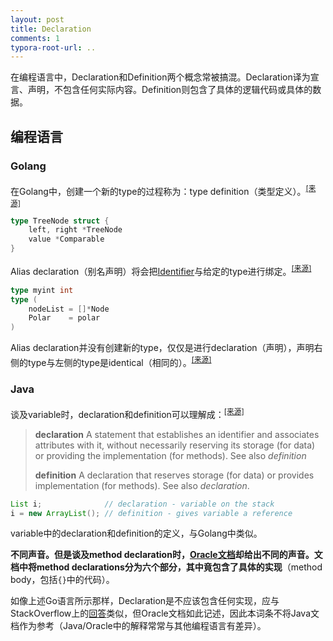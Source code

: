 ```yaml
---
layout: post
title: Declaration
comments: 1
typora-root-url: ..
---
```


在编程语言中，Declaration和Definition两个概念常被搞混。Declaration译为宣言、声明，不包含任何实际内容。Definition则包含了具体的逻辑代码或具体的数据。

## 编程语言

### Golang

在Golang中，创建一个新的type的过程称为：type definition（类型定义）。<sup>[[来源]](https://golang.org/ref/spec#Type_definitions)</sup>

```go
type TreeNode struct {
	left, right *TreeNode
	value *Comparable
}
```

Alias declaration（别名声明）将会把[Identifier](/Identifier)与给定的type进行绑定。<sup>[[来源]](https://golang.org/ref/spec#Alias_declarations)</sup>

```go
type myint int
type (
	nodeList = []*Node  
	Polar    = polar    
)
```

Alias declaration并没有创建新的type，仅仅是进行declaration（声明），声明右侧的type与左侧的type是identical（相同的）。<sup>[[来源]](https://golang.org/ref/spec#Alias_declarations)</sup>

### Java

谈及variable时，declaration和definition可以理解成：<sup>[[来源]](https://stackoverflow.com/a/11721417/4883754)</sup>

> **declaration**
> A statement that establishes an identifier and associates attributes with it, without necessarily reserving its storage (for data) or providing the implementation (for methods). See also *definition*
>
> **definition**
> A declaration that reserves storage (for data) or provides implementation (for methods). See also *declaration*.

```java
List i;              // declaration - variable on the stack  
i = new ArrayList(); // definition - gives variable a reference
```

variable中的declaration和definition的定义，与Golang中类似。

**不同声音。**但是谈及method declaration时，[Oracle文档](https://docs.oracle.com/javase/tutorial/java/javaOO/methods.html)却给出不同的声音。文档中将method declarations分为六个部分，其中竟包含了**具体的实现**（method body，包括`{}`中的代码）。

如像上述Go语言所示那样，Declaration是不应该包含任何实现，应与StackOverflow上的[回答](https://stackoverflow.com/a/11715494/4883754)类似，但Oracle文档如此记述，因此本词条不将Java文档作为参考（Java/Oracle中的解释常常与其他编程语言有差异）。



